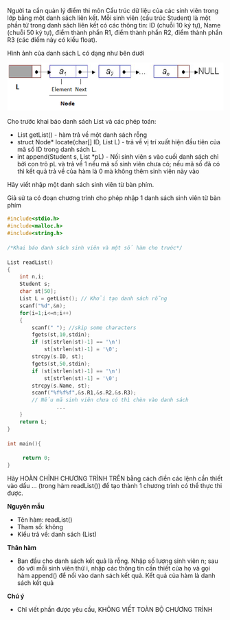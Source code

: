 Người ta cần quản lý điểm thi môn Cấu trúc dữ liệu của các sinh viên trong lớp bằng một danh sách liên kết. Mỗi sinh viên (cấu trúc Student) là một phần tử trong danh sách liên kết có các thông tin: ID (chuỗi 10 ký tự), Name (chuỗi 50 ký tự), điểm thành phần R1, điểm thành phần R2, điểm thành phần R3 (các điểm này có kiểu float). 

Hình ảnh của danh sách L có dạng như bên dưới

<img src="../Dslk.png">

Cho trước khai báo danh sách List và các phép toán:
- List getList() - hàm trả về một danh sách rỗng
- struct Node* locate(char[] ID, List L) - trả về vị trí xuất hiện đầu tiên của  mã số ID trong danh sách L.
- int append(Student s, List *pL) - Nối sinh viên s vào cuối danh sách chỉ bởi con trỏ pL và trả về 1 nếu mã số sinh viên chưa có; nếu mã số đã có thì kết quả trả về của hàm là 0 mà không thêm sinh viên này vào

Hãy viết nhập một danh sách sinh viên từ bàn phím.

Giả sử ta có đoạn chương trình cho phép nhập 1 danh sách sinh viên từ bàn phím
```cpp
#include<stdio.h>
#include<malloc.h>
#include<string.h>

/*Khai báo danh sách sinh viên và một số hàm cho trước*/

List readList()
{
	int n,i;
	Student s;
	char st[50];
	List L = getList(); // Khởi tạo danh sách rỗng
	scanf("%d",&n);
	for(i=1;i<=n;i++)
	{
		scanf(" "); //skip some characters
		fgets(st,10,stdin);
		if (st[strlen(st)-1] == '\n')
			st[strlen(st)-1] = '\0';
		strcpy(s.ID, st);
		fgets(st,50,stdin);
		if (st[strlen(st)-1] == '\n')
			st[strlen(st)-1] = '\0';
		strcpy(s.Name, st);
		scanf("%f%f%f",&s.R1,&s.R2,&s.R3);
		// Nếu mã sinh viên chưa có thì chèn vào danh sách
                ...  
	}
	return L;
}    

int main(){

     return 0;
}
```

Hãy HOÀN CHỈNH CHƯƠNG TRÌNH TRÊN bằng cách điền các lệnh cần thiết vào dấu ... (trong hàm readList()) để tạo thành 1 chương trình có thể thực thi được.

**Nguyên mẫu**
- Tên hàm: readList()
- Tham số: không
- Kiểu trả về: danh sách (List)

**Thân hàm**
- Ban đầu cho danh  sách kết quả là rỗng. Nhập số lượng sinh viên n; sau đó với mỗi sinh viên thứ i, nhập các thông tin cần thiết của họ và gọi hàm append() để nối vào danh sách kết quả. Kết quả của hàm là danh sách kết quả

**Chú ý**
- Chỉ viết phần được yêu cầu, KHÔNG VIẾT TOÀN BỘ CHƯƠNG TRÌNH